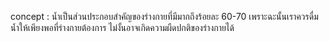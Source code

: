 concept : น้ำเป็นส่วนประกอบสำคัญของร่างกายที่มีมากถึงร้อยละ 60-70 เพราะฉะนั้นเราควรดื่มน้ำให้เพียงพอที่ร่างกายต้องการ ไม่งั้นอาจเกิดความผืดปกติของร่างกายได้
